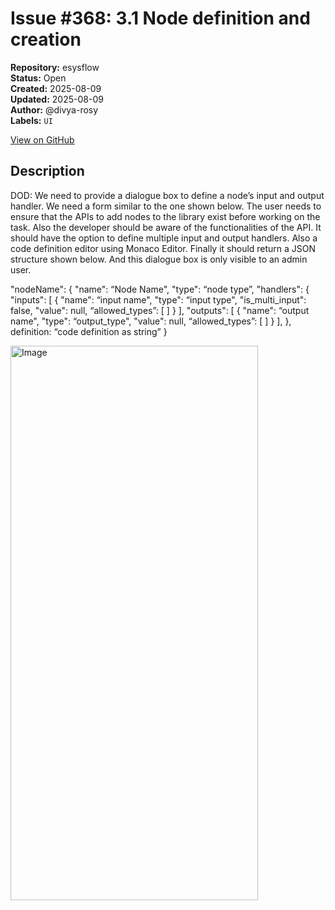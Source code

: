 # Issue #368: 3.1 Node definition and creation

**Repository:** esysflow  
**Status:** Open  
**Created:** 2025-08-09  
**Updated:** 2025-08-09  
**Author:** @divya-rosy  
**Labels:** `UI`  

[View on GitHub](https://github.com/Simtestlab/esysflow/issues/368)

## Description

DOD: We need to provide a dialogue box to define a node’s input and output handler. We need a form similar to the one shown below.
	 The user needs to ensure that the APIs to add nodes to the library exist before working on the task. Also the developer should be aware of the functionalities of the API.
	It should have the option to define multiple input and output handlers. Also a code definition editor using Monaco Editor.
	Finally it should return a JSON structure shown below. And this dialogue box is only visible to an admin user.

"nodeName": {
    "name": “Node Name",
    "type": “node type”,
    "handlers": {
      "inputs": [
        {
          "name": “input name",
          "type": “input type",
          "is_multi_input": false,
          "value": null,
          “allowed_types”: [ ]
        }
      ],
      "outputs": [
        {
          "name": “output name",
          "type": “output_type",
          "value": null,
          “allowed_types”: [ ]
        }
      ],
    },
    definition: “code definition as string”
  }

<img width="396" height="887" alt="Image" src="https://github.com/user-attachments/assets/69253a1f-c45c-40ed-b2b5-2787a9520c8d" />
